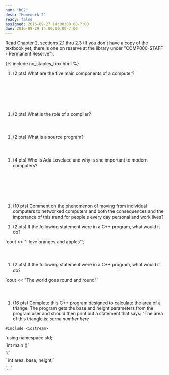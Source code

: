 ```yaml
---
num: "h02"
desc: "Homework 2"
ready: false
assigned: 2016-09-27 14:00:00.00-7:00
due: 2016-09-29 14:00:00.00-7:00
---
```

Read Chapter 2, sections 2.1 thru 2.3   (If you don't have a copy of the textbook yet, there is one on reserve at the library under "COMP000-STAFF - Permanent Reserve").

{% include no_staples_box.html %}


1.	(2 pts) What are the five main components of a computer?

  <div style="margin-bottom:8em"></div>

1.	(2 pts) What is the role of a compiler?

  <div style="margin-bottom:4em"></div>

1.	(2 pts) What is a source program?
  <div style="margin-bottom:4em"></div>

1.	(4 pts) Who is Ada Lovelace and why is she important to modern computers?
  <div style="margin-bottom:8em"></div>

1.	(10 pts) Comment on the phenomenon of moving from individual computers to networked computers and both the consequences and the importance of this trend for people's every day personal and work lives?
  <div class="pagebreak"></div>


1.	(2 pts) If the following statement were in a C++ program, what would it do?  
  <div style="margin-bottom:1em"></div>
`cout >> "I love oranges and apples"`;

  <div style="margin-bottom:4em"></div>

1.	(2 pts) If the following statement were in a C++ program, what would it do?
  <div style="margin-bottom:1em"></div>
`cout << "The world goes round and round"`

  <div style="margin-bottom:4em"></div>
  
1.	(16 pts) Complete this C++ program designed to calculate the area of a triange. The program gets the base and height parameters from the program user and should then print out a statement that says: "The area of this triangle is: <i>some number here</i>
  <div style="margin-bottom:.5em"></div>

`#include <iostream>`
  <div style="margin-bottom:.5em"></div>
`using namespace std;`
  <div style="margin-bottom:.5em"></div>
`int main ()`
  <div style="margin-bottom:.5em"></div>
`{`
  <div style="margin-bottom:.5em"></div>
`   int area, base, height;`
  <div style="margin-bottom:.5em"></div>
`...`
